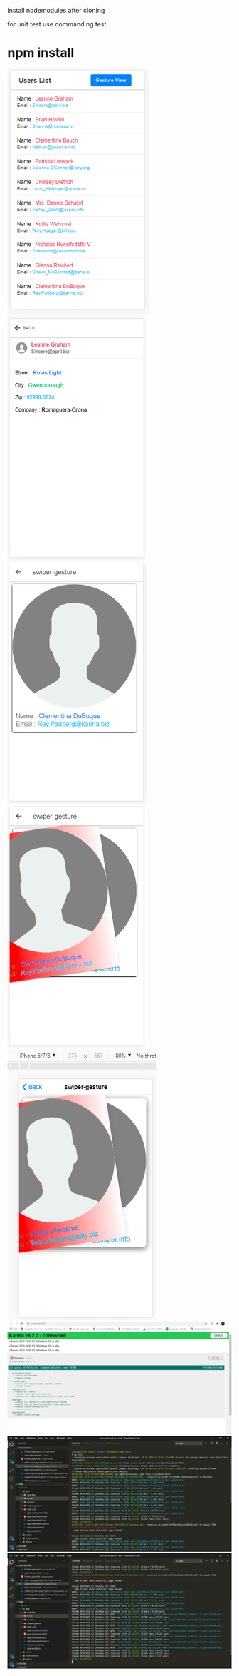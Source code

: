 install nodemodules after cloning

for unit test use command ng test

# npm install

![progress](https://github.com/surendrapuppalla/task/blob/main/src/assets/taskimages/image1.png)
![progress](https://github.com/surendrapuppalla/task/blob/main/src/assets/taskimages/image2.png)
![progress](https://github.com/surendrapuppalla/task/blob/main/src/assets/taskimages/image3.png)
![progress](https://github.com/surendrapuppalla/task/blob/main/src/assets/taskimages/image4.png)
![progress](https://github.com/surendrapuppalla/task/blob/main/src/assets/taskimages/image5.png)
![progress](https://github.com/surendrapuppalla/task/blob/main/src/assets/taskimages/image6.png)
![progress](https://github.com/surendrapuppalla/task/blob/main/src/assets/taskimages/image7.png)
![progress](https://github.com/surendrapuppalla/task/blob/main/src/assets/taskimages/image8.png)
